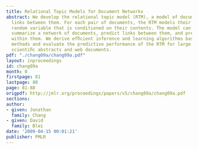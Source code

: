 ```yaml
---
title: Relational Topic Models for Document Networks
abstract: We develop the relational topic model (RTM), a model of documents and the
  links between them. For each pair of documents, the RTM models their link as a binary
  random variable that is conditioned on their contents. The model can be used to
  summarize a network of documents, predict links between them, and predict words
  within them. We derive efﬁcient inference and learning algorithms based on variational
  methods and evaluate the predictive performance of the RTM for large networks of
  scientiﬁc abstracts and web documents.
pdf: "./chang09a/chang09a.pdf"
layout: inproceedings
id: chang09a
month: 0
firstpage: 81
lastpage: 88
page: 81-88
origpdf: http://jmlr.org/proceedings/papers/v5/chang09a/chang09a.pdf
sections: 
author:
- given: Jonathan
  family: Chang
- given: David
  family: Blei
date: '2009-04-15 00:01:21'
publisher: PMLR
---
```

